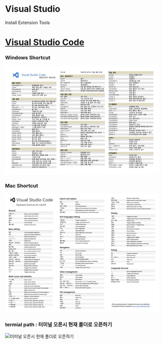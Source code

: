 # Visual Studio
Install Extension Tools


# [Visual Studio Code](./VisualStudioCode/README.md)   
### Windows Shortcut
![](./VisualStudioCode/vsc_window_shortcut.png)   

### Mac Shortcut
![](./VisualStudioCode/vsc_mac_shortcut.png)   

### termial path : 터미널 오픈시 현재 폴더로 오픈하기
![터미널 오픈시 현재 폴더로 오픈하기](./vscode_open_termail_path.png)   
